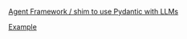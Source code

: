 [Agent Framework / shim to use Pydantic with LLMs](https://ai.pydantic.dev/)

[Example](https://qiita.com/atsukish/items/a1613c77cecd41980467)
